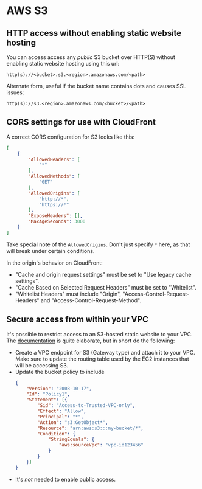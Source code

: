 # AWS S3

## HTTP access without enabling static website hosting

You can access access any _public_ S3 bucket over HTTP(S) without enabling static website hosting using this url:
```
http(s)://<bucket>.s3.<region>.amazonaws.com/<path>
```
Alternate form, useful if the bucket name contains dots and causes SSL issues:
```
http(s)://s3.<region>.amazonaws.com/<bucket>/<path>
```


## CORS settings for use with CloudFront

A correct CORS configuration for S3 looks like this:
```json
[
    {
        "AllowedHeaders": [
            "*"
        ],
        "AllowedMethods": [
            "GET"
        ],
        "AllowedOrigins": [
            "http://*",
            "https://*"
        ],
        "ExposeHeaders": [],
        "MaxAgeSeconds": 3000
    }
]
```
Take special note of the `AllowedOrigins`. Don't just specify `*` here, as that will break under certain conditions.

In the origin's behavior on CloudFront:
* "Cache and origin request settings" must be set to "Use legacy cache settings".
* "Cache Based on Selected Request Headers" must be set to "Whitelist".
* "Whitelist Headers" must include "Origin", "Access-Control-Request-Headers" and "Access-Control-Request-Method".


## Secure access from within your VPC

It's possible to restrict access to an S3-hosted static website to your VPC.
The [documentation](https://docs.aws.amazon.com/vpc/latest/privatelink/vpc-endpoints-s3.html) is quite elaborate, but in short do the following:

* Create a VPC endpoint for S3 (Gateway type) and attach it to your VPC.
    Make sure to update the routing table used by the EC2 instances that will be accessing S3.
* Update the bucket policy to include
    ```json
    {
        "Version": "2008-10-17",
        "Id": "Policy1",
        "Statement": [{
            "Sid": "Access-to-Trusted-VPC-only",
            "Effect": "Allow",
            "Principal": "*",
            "Action": "s3:GetObject*",
            "Resource": "arn:aws:s3:::my-bucket/*",
            "Condition": {
                "StringEquals": {
                    "aws:sourceVpc": "vpc-id123456"
                }
            }
        }]
    }
    ```
* It's _not_ needed to enable public access.
